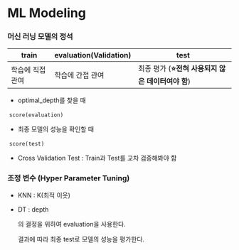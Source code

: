 # ML Modeling

### 머신 러닝 모델의 정석

| train            | evaluation(Validation) | test                                                   |
| ---------------- | ---------------------- | ------------------------------------------------------ |
| 학습에 직접 관여 | 학습에 간접 관여       | 최종 평가 (**:star:전혀 사용되지 않은 데이터여야 함**) |

- optimal_depth를 찾을 때

​		`score(evaluation)`

- 최종 모델의 성능을 확인할 때

​		`score(test)`

- Cross Validation Test : Train과 Test를 교차 검증해봐야 함



### 조정 변수 (Hyper Parameter Tuning)

- KNN : K(최적 이웃)

- DT : depth

  의 결정을 위하여 evaluation을 사용한다.

  결과에 따라 최종 test로 모델의 성능을 평가한다.